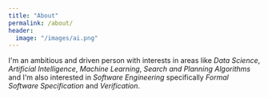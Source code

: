 ```yaml
---
title: "About"
permalink: /about/
header:
  image: "/images/ai.png"
---
```


I'm an ambitious and driven person with interests in areas like *Data Science*, *Artificial Intelligence*, *Machine Learning*, *Search and Planning Algorithms* and I'm also interested in *Software Engineering* specifically *Formal Software Specification* and *Verification*.
